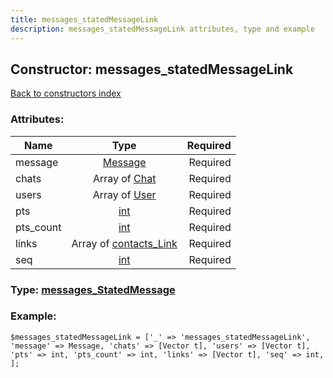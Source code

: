 ```yaml
---
title: messages_statedMessageLink
description: messages_statedMessageLink attributes, type and example
---
```

## Constructor: messages\_statedMessageLink  
[Back to constructors index](index.md)



### Attributes:

| Name     |    Type       | Required |
|----------|:-------------:|---------:|
|message|[Message](../types/Message.md) | Required|
|chats|Array of [Chat](../types/Chat.md) | Required|
|users|Array of [User](../types/User.md) | Required|
|pts|[int](../types/int.md) | Required|
|pts\_count|[int](../types/int.md) | Required|
|links|Array of [contacts\_Link](../types/contacts_Link.md) | Required|
|seq|[int](../types/int.md) | Required|



### Type: [messages\_StatedMessage](../types/messages_StatedMessage.md)


### Example:

```
$messages_statedMessageLink = ['_' => 'messages_statedMessageLink', 'message' => Message, 'chats' => [Vector t], 'users' => [Vector t], 'pts' => int, 'pts_count' => int, 'links' => [Vector t], 'seq' => int, ];
```  

